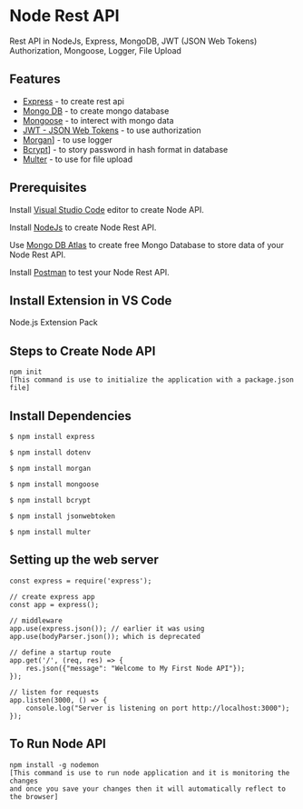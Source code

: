 # Node Rest API

Rest API in NodeJs, Express, MongoDB, JWT (JSON Web Tokens) Authorization, Mongoose, Logger, File Upload 

## Features

- [Express](https://expressjs.com/) - to create rest api 
- [Mongo DB](https://www.mongodb.com/cloud/atlas) - to create mongo database 
- [Mongoose](https://www.npmjs.com/package/mongoose) - to interect with mongo data
- [JWT - JSON Web Tokens](https://www.npmjs.com/package/jsonwebtoken) - to use authorization
- [Morgan](https://www.npmjs.com/package/morgan)] - to use logger
- [Bcrypt](https://www.npmjs.com/package/bcrypt)] - to story password in hash format in database
- [Multer](https://www.npmjs.com/package/multer) - to use for file upload

## Prerequisites

Install [Visual Studio Code](https://code.visualstudio.com/download) editor  to create Node API.

Install [NodeJs](https://nodejs.org/en/download/) to create Node Rest API.

Use [Mongo DB Atlas](https://www.mongodb.com/cloud/atlas) to create free Mongo Database to store data of your Node Rest API.

Install [Postman](https://www.postman.com/downloads/) to test your Node Rest API.

## Install Extension in VS Code

Node.js Extension Pack


## Steps to Create Node API

```node
npm init 
[This command is use to initialize the application with a package.json file]
```

## Install Dependencies

```node
$ npm install express

$ npm install dotenv

$ npm install morgan

$ npm install mongoose

$ npm install bcrypt

$ npm install jsonwebtoken

$ npm install multer
```

## Setting up the web server

```node
const express = require('express');

// create express app
const app = express();

// middleware
app.use(express.json()); // earlier it was using app.use(bodyParser.json()); which is deprecated

// define a startup route
app.get('/', (req, res) => {
    res.json({"message": "Welcome to My First Node API"});
});

// listen for requests
app.listen(3000, () => {
    console.log("Server is listening on port http://localhost:3000");
});
```


## To Run Node API

```node
npm install -g nodemon 
[This command is use to run node application and it is monitoring the changes 
and once you save your changes then it will automatically reflect to the browser]
```
